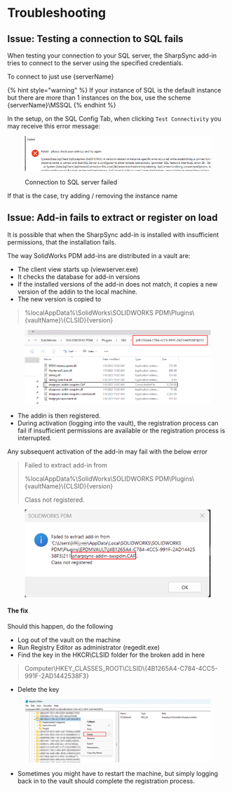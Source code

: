 # Troubleshooting

## **Issue: Testing a connection to SQL fails**

When testing your connection to your SQL server, the SharpSync add-in tries to connect to the server using the specified credentials.

To connect to just use {serverName}&#x20;

{% hint style="warning" %}
If your instance of SQL is the default instance but there are more than 1 instances on the box, use the scheme {serverName}\MSSQL
{% endhint %}

In the setup, on the SQL Config Tab, when clicking `Test Connectivity` you may receive this error message:

<figure><img src="../../.gitbook/assets/sql_connection_failed.png" alt=""><figcaption><p>Connection to SQL server failed</p></figcaption></figure>

If that is the case, try adding / removing the instance name

## **Issue: Add-in fails to extract or register on load**

It is possible that when the SharpSync add-in is installed with insufficient permissions, that the installation fails.

The way SolidWorks PDM add-ins are distributed in a vault are:

* The client view starts up (viewserver.exe)
* It checks the database for add-in versions
* If the installed versions of the add-in does not match, it copies a new version of the addin to the local machine.
* The new version is copied to&#x20;

> %localAppData%\SolidWorks\SOLIDWORKS PDM\Plugins\\{vaultName}\\{CLSID}{version}

<figure><img src="../../.gitbook/assets/image (34).png" alt=""><figcaption></figcaption></figure>

* The addin is then registered.
* During activation (logging into the vault), the registration process can fail if insufficient permissions are available or the registration process is interrupted.

Any subsequent activation of the add-in may fail with the below error

> Failed to extract add-in from&#x20;
>
> %localAppData%\SolidWorks\SOLIDWORKS PDM\Plugins\\{vaultName}\\{CLSID}{version}
>
> Class not registered.



<figure><img src="../../.gitbook/assets/image (31).png" alt=""><figcaption></figcaption></figure>

#### The fix

Should this happen, do the following

* Log out of the vault on the machine
* Run Registry Editor as administrator (regedit.exe)
* Find the key in the HKCR\CLSID folder for the broken add in here&#x20;

> Computer\HKEY\_CLASSES\_ROOT\CLSID\\{4B1265A4-C784-4CC5-991F-2AD1442538F3}

* Delete the key

<figure><img src="../../.gitbook/assets/image (33).png" alt=""><figcaption></figcaption></figure>

* Sometimes you might have to restart the machine, but simply logging back in to the vault should complete the registration process.
